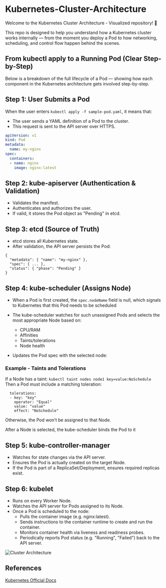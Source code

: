 # Kubernetes-Cluster-Architecture
Welcome to the Kubernetes Cluster Architecture - Visualized repository! 🚀

This repo is designed to help you understand how a Kubernetes cluster works internally — from the moment you deploy a Pod to how networking, scheduling, and control flow happen behind the scenes.

## From kubectl apply to a Running Pod (Clear Step-by-Step)

Below is a breakdown of the full lifecycle of a Pod — showing how each component in the Kubernetes architecture gets involved step-by-step.

## Step 1: User Submits a Pod

 When the user enters ``` kubectl apply -f sample-pod.yaml ```, it means that:

- The user sends a YAML definition of a Pod to the cluster.
- This request is sent to the API server over HTTPS.

```yaml
apiVersion: v1
kind: Pod
metadata:
  name: my-nginx
spec:
  containers:
  - name: nginx
    image: nginx:latest
```

## Step 2: kube-apiserver (Authentication & Validation)

- Validates the manifest.
- Authenticates and authorizes the user.
- If valid, it stores the Pod object as "Pending" in etcd.

## Step 3: etcd (Source of Truth)

- etcd stores all Kubernetes state.
- After validation, the API server persists the Pod:
```jason
{
  "metadata": { "name": "my-nginx" },
  "spec": { ... },
  "status": { "phase": "Pending" }
}
```

## Step 4: kube-scheduler (Assigns Node)

- When a Pod is first created, the ```spec.nodeName``` field is null, which signals to Kubernetes that this Pod needs to be scheduled

- The kube-scheduler watches for such unassigned Pods and selects the most appropriate Node based on:
  - CPU/RAM
  - Affinities
  - Taints/tolerations
  - Node health
- Updates the Pod spec with the selected node:

### Example - Taints and Tolerations
If a Node has a taint:
```kubectl taint nodes node1 key=value:NoSchedule```
Then a Pod must include a matching toleration:
```spec:
  tolerations:
  - key: "key"
    operator: "Equal"
    value: "value"
    effect: "NoSchedule"
```
Otherwise, the Pod won’t be assigned to that Node.

After a Node is selected, the kube-scheduler binds the Pod to it 

## Step 5: kube-controller-manager 

- Watches for state changes via the API server.
- Ensures the Pod is actually created on the target Node.
- If the Pod is part of a ReplicaSet/Deployment, ensures required replicas exist.

## Step 6: kubelet 

- Runs on every Worker Node.
- Watches the API server for Pods assigned to its Node.
- Once a Pod is scheduled to the node:
  - Pulls the container image (e.g. nginx:latest).
  - Sends instructions to the container runtime to create and run the container.
  - Monitors container health via liveness and readiness probes.
  - Periodically reports Pod status (e.g. "Running", "Failed") back to the API server.
 
 ![Cluster Architecture](https://kubernetes.io/images/docs/kubernetes-cluster-architecture.svg)
 
## References

[Kubernetes Official Docs](https://kubernetes.io/docs/concepts/architecture/)



  


